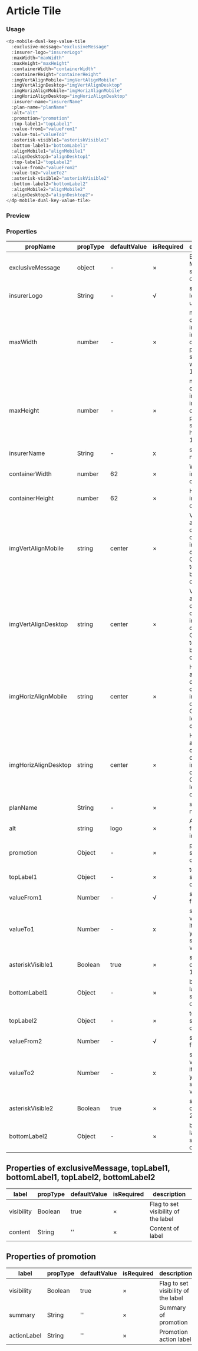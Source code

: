 # Article Tile

### Usage
```js
<dp-mobile-dual-key-value-tile
  :exclusive-message="exclusiveMessage"
  :insurer-logo="insurerLogo"
  :maxWidth="maxWidth"
  :maxHeight="maxHeight"
  :containerWidth="containerWidth"
  :containerHeight="containerHeight"
  :imgVertAlignMobile="imgVertAlignMobile"
  :imgVertAlignDesktop="imgVertAlignDesktop"
  :imgHorizAlignMobile="imgHorizAlignMobile"
  :imgHorizAlignDesktop="imgHorizAlignDesktop"
  :insurer-name="insurerName"
  :plan-name="planName"
  :alt="alt"
  :promotion="promotion"
  :top-label1="topLabel1"
  :value-from1="valueFrom1"
  :value-to1="valueTo1"
  :asterisk-visible1="asteriskVisible1"
  :bottom-label1="bottomLabel1"
  :alignMobile1="alignMobile1"
  :alignDesktop1="alignDesktop1"
  :top-label2="topLabel2"
  :value-from2="valueFrom2"
  :value-to2="valueTo2"
  :asterisk-visible2="asteriskVisible2"
  :bottom-label2="bottomLabel2"
  :alignMobile2="alignMobile2"
  :alignDesktop2="alignDesktop2">
</dp-mobile-dual-key-value-tile>
```

### Preview
<!-- STORY -->

### Properties
| propName    | propType   | defaultValue| isRequired | description |
|-------------|------------|-------------|------------|-------------|
| exclusiveMessage       | object     | -           | ×          | Exclusive Message setting object|
| insurerLogo       | String     | -           |   √        | set insurer logo source url |
| maxWidth  |  number    | -           | ×          | max width of logo image inside container in px, if not set, max-width is 100%|
| maxHeight  |  number    | -           | ×          | max height of logo image inside container in px, if not set, max-height is 100%|
| insurerName       | String     | -           | x          | set insurer namne  |
| containerWidth |  number |     62       | ×          | Width of image container |
| containerHeight |  number | 62           | ×          | Height of image container |
| imgVertAlignMobile |  string | center           | ×          | Vertical alignment on mobile of image inside container. Can be: top, bottom, center |
| imgVertAlignDesktop |  string | center           | ×          | Vertical alignment on desktop of image inside container. Can be: top, bottom, center |
| imgHorizAlignMobile |  string | center           | ×          | Horizontal alignment on mobile of image inside container. Can be: left, right, center |
| imgHorizAlignDesktop |  string | center           | ×          | Horizontal alignment on desktop of image inside container. Can be: left, right, center |
| planName       | String     | -           | ×          | set the plan name  |
| alt |  string | logo           | ×          | Alt value for logo image |
| promotion       | Object     | -           | ×          | promotion setting object |
| topLabel1       | Object     | -           | ×          | top label 1 setting object  |
| valueFrom1       | Number     | -           | √          | set value from  |
| valueTo1       | Number     | -           | x          | set the To value 1. Let it blank if you want single value |
| asteriskVisible1       | Boolean     | true           | ×          | set visibility of asterisk 1  |
| bottomLabel1       | Object     | -           | ×          | bottom label 1 setting object  |
| topLabel2       | Object     | -           | ×          | top label 2 setting object |
| valueFrom2       | Number     | -           | √          | set value from 2 |
| valueTo2       | Number     | -           | x          | set the To value 2. Let it blank if you want single value  |
| asteriskVisible2       | Boolean     | true           | ×          | set visibility of asterisk 2  |
| bottomLabel2       | Object     | -           | ×          | bottom label 2 setting object  |

## Properties of exclusiveMessage, topLabel1, bottomLabel1, topLabel2, bottomLabel2

| label | propType | defaultValue | isRequired | description |
| ----- | -------- | ------------ | ---------- | ----------- |
| visibility   |  Boolean    | true | ×          | Flag to set visibility of the label|
| content | String  |     ''   |  ×  | Content of label |

## Properties of promotion

| label | propType | defaultValue | isRequired | description |
| ----- | -------- | ------------ | ---------- | ----------- |
| visibility   |  Boolean    | true | ×          | Flag to set visibility of the label|
| summary | String  |     ''   |  ×  | Summary of promotion |
| actionLabel | String  |     ''   |  ×  | Promotion action label |
